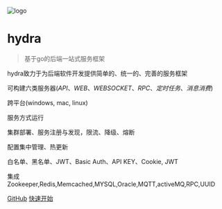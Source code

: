 ![logo](https://docsify.js.org/_media/icon.svg)

# hydra

> 基于go的后端一站式服务框架

hydra致力于为后端软件开发提供简单的、统一的、完善的服务框架

可构建六类服务器(*API*、*WEB*、*WEBSOCKET*、*RPC*、*定时任务*、*消息消费*)

跨平台(windows, mac, linux)

服务方式运行


集群部署、服务注册与发现，限流、降级、熔断

配置集中管理、热更新

 白名单、黑名单、JWT、Basic Auth、API KEY、Cookie, JWT

集成Zookeeper,Redis,Memcached,MYSQL,Oracle,MQTT,activeMQ,RPC,UUID


[GitHub](https://github.com/micro-plat/hydra)
[快速开始](#快速开始)